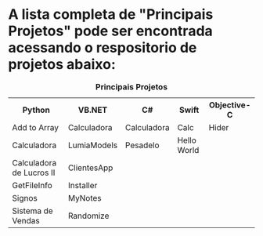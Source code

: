 # A lista completa de "Principais Projetos" pode ser encontrada acessando o respositorio de projetos abaixo:

<table style="width:100%">
  <caption><strong>Principais Projetos</strong></caption>
  <tr>
    <th>Python</th>
    <th>VB.NET</th>
    <th>C#</th>
    <th>Swift</th>
    <th>Objective-C</th>
    
  </tr>
  <tr>
    <td>Add to Array</td>
    <td>Calculadora</td>
    <td>Calculadora</td>
    <td>Calc</td>
    <td>Hider</td>
  </tr>
  <tr>
    <td>Calculadora</td>
    <td>LumiaModels</td>
    <td>Pesadelo</td>
    <td>Hello World</td>
    <td></td>
  </tr>
  <tr>
    <td>Calculadora de Lucros II</td>
    <td>ClientesApp</td>
    <td></td>
    <td></td>
    <td></td>
  </tr>
  <tr>
    <td>GetFileInfo</td>
    <td>Installer</td>
    <td></td>
    <td></td>
    <td></td>
  </tr>
  <tr>
    <td>Signos</td>
    <td>MyNotes</td>
    <td></td>
    <td></td>
    <td></td>
  </tr>
  <tr>
    <td>Sistema de Vendas</td>
    <td>Randomize</td>
    <td></td>
    <td></td>
    <td></td>
  </tr>
</table>